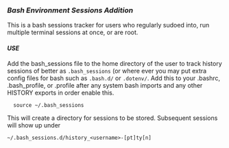 ### *Bash Environment Sessions Addition*

This is a bash sessions tracker for users who regularly sudoed into, run multiple terminal sessions at once, or are root.

#### *USE*
Add the bash_sessions file to the home directory of the user to track history sessions of better as `.bash_sessions` (or where ever you may put extra config files for bash such as `.bash.d/` or `.dotenv/`.
Add this to your .bashrc, .bash_profile, or .profile after any system bash imports and any other HISTORY exports in order enable this.

      source ~/.bash_sessions

This will create a directory for sessions to be stored. Subsequent sessions will show up under 

`~/.bash_sessions.d/history_<username>-[pt]ty[n]`
